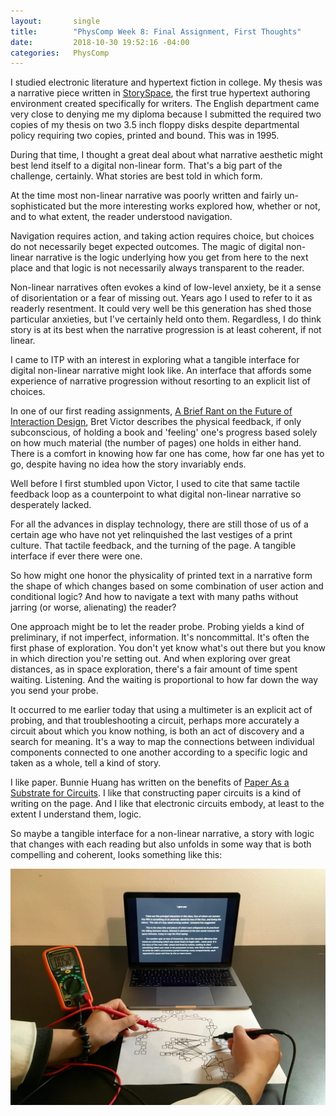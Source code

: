```yaml
---
layout:       single
title:        "PhysComp Week 8: Final Assignment, First Thoughts"
date:         2018-10-30 19:52:16 -04:00
categories:   PhysComp
---
```


I studied electronic literature and hypertext fiction in college. My thesis was a narrative piece written in [StorySpace](http://www.eastgate.com/storyspace/), the first true hypertext authoring environment created specifically for writers. The English department came very close to denying me my diploma because I submitted the required two copies of my thesis on two 3.5 inch floppy disks despite departmental policy requiring two copies, printed and bound. This was in 1995.

During that time, I thought a great deal about what narrative aesthetic might best lend itself to a digital non-linear form. That's a big part of the challenge, certainly. What stories are best told in which form.

At the time most non-linear narrative was poorly written and fairly un-sophisticated but the more interesting works explored how, whether or not, and to what extent, the reader understood navigation.

Navigation requires action, and taking action requires choice, but choices do not necessarily beget expected outcomes. The magic of digital non-linear narrative is the logic underlying how you get from here to the next place and that logic is not necessarily always transparent to the reader.

Non-linear narratives often evokes a kind of low-level anxiety, be it a sense of disorientation or a fear of missing out. Years ago I used to refer to it as readerly resentment. It could very well be this generation has shed those particular anxieties, but I've certainly held onto them. Regardless, I do think story is at its best when the narrative progression is at least coherent, if not linear.

I came to ITP with an interest in exploring what a tangible interface for digital non-linear narrative might look like. An interface that affords some experience of narrative progression without resorting to an explicit list of choices.

In one of our first reading assignments, [A Brief Rant on the Future of Interaction Design](http://worrydream.com/ABriefRantOnTheFutureOfInteractionDesign/), Bret Victor describes the physical feedback, if only subconscious, of holding a book and 'feeling' one's progress based solely on how much material (the number of pages) one holds in either hand. There is a comfort in knowing how far one has come, how far one has yet to go, despite having no idea how the story invariably ends.

Well before I first stumbled upon Victor, I used to cite that same tactile feedback loop as a counterpoint to what digital non-linear narrative so desperately lacked.

For all the advances in display technology, there are still those of us of a certain age who have not yet relinquished the last vestiges of a print culture. That tactile feedback, and the turning of the page. A tangible interface if ever there were one.

So how might one honor the physicality of printed text in a narrative form the shape of which changes based on some combination of user action and conditional logic? And how to navigate a text with many paths without jarring (or worse, alienating) the reader?

One approach might be to let the reader probe. Probing yields a kind of preliminary, if not imperfect, information. It's noncommittal. It's often the first phase of exploration. You don't yet know what's out there but you know in which direction you're setting out. And when exploring over great distances, as in space exploration, there's a fair amount of time spent waiting. Listening. And the waiting is proportional to how far down the way you send your probe.

It occurred to me earlier today that using a multimeter is an explicit act of probing, and that troubleshooting a circuit, perhaps more accurately a circuit about which you know nothing, is both an act of discovery and a search for meaning. It's a way to map the connections between individual components connected to one another according to a specific logic and taken as a whole, tell a kind of story.

I like paper. Bunnie Huang has written on the benefits of [Paper As a Substrate for Circuits](https://www.bunniestudios.com/blog/?p=5259). I like that constructing paper circuits is a kind of writing on the page. And I like that electronic circuits embody, at least to the extent I understand them, logic.

So maybe a tangible interface for a non-linear narrative, a story with logic that changes with each reading but also unfolds in some way that is both compelling and coherent, looks something like this:

![image-title-here](/assets/images/IMG_3635.jpg)
